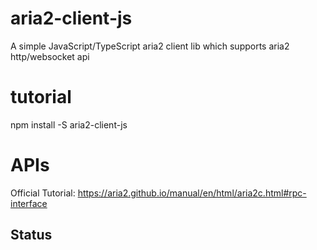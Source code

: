 # aria2-client-js
A simple JavaScript/TypeScript aria2 client lib which supports aria2 http/websocket api

# tutorial

npm install -S aria2-client-js

# APIs

Official Tutorial: https://aria2.github.io/manual/en/html/aria2c.html#rpc-interface

## Status

